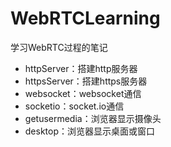 # WebRTCLearning
学习WebRTC过程的笔记
* httpServer：搭建http服务器
* httpsServer：搭建https服务器
* websocket：websocket通信
* socketio：socket.io通信
* getusermedia：浏览器显示摄像头
* desktop：浏览器显示桌面或窗口
